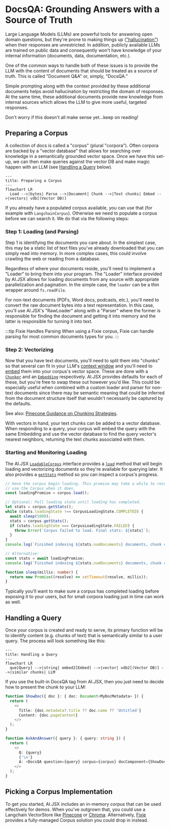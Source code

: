 # DocsQA: Grounding Answers with a Source of Truth

Large Language Models (LLMs) are powerful tools for answering open domain questions, but they're prone to making things up (["hallucination"](<https://en.wikipedia.org/wiki/Hallucination_(artificial_intelligence)>)) when their responses are unrestricted. In addition, publicly available LLMs are trained on public data and consequently won't have knowledge of your internal information (documents, data, documentation, etc.).

One of the common ways to handle both of these issues is to provide the LLM with the content of documents that should be treated as a source of truth. This is called "Document Q&A" or, simply, "DocsQA."

Simple prompting along with the context provided by these additional documents helps avoid hallucination by restricting the domain of responses. At the same time, these additional documents provide new knowledge from internal sources which allows the LLM to give more useful, targeted responses.

Don't worry if this doesn't all make sense yet...keep on reading!

## Preparing a Corpus

A collection of docs is called a "corpus" (plural "corpora"). Often corpora are backed by a "vector database" that allows for searching over knowledge in a semantically grounded vector space. Once we have this set-up, we can then make queries against the vector DB and make magic happen with an LLM (see [Handling a Query](#handling-a-query) below).

```mermaid
---
title: Preparing a Corpus
---
flowchart LR
  Load -->|bytes| Parse -->|Document| Chunk -->|Text chunks| Embed -->|vectors| vdb[(Vector DB)]
```




If you already have a populated corpus available, you can use that (for example with `LangchainCorpus`).
Otherwise we need to populate a corpus before we can search it. We do that via the following steps:

### Step 1: Loading (and Parsing)

Step 1 is identifying the documents you care about. In the simplest case, this may be a static list of text files you've already downloaded that you can simply read into memory. In more complex cases, this could involve crawling the web or reading from a database.

Regardless of where your documents reside, you'll need to implement a "Loader" to bring them into your program. The "Loader" interface provided by AI.JSX allows for loading documents from any source with appropriate parallelization and pagination. In the simple case, the `loader` can be a thin wrapper around `fs.readFile`.

For non-text documents (PDFs, Word docs, podcasts, etc.), you'll need to convert the raw document bytes into a text representation. In this case, you'll use AI.JSX's "RawLoader" along with a "Parser" where the former is responsible for finding the document and getting it into memory and the latter is responsible for turning it into text.

:::tip Fixie Handles Parsing
When using a Fixie corpus, Fixie can handle parsing for most common documents types for you.
:::

### Step 2: Vectorizing

Now that you have text documents, you'll need to split them into "chunks" so that several can fit in your LLM's [context window](./brand-new.md#context-window) and you'll need to [embed](./brand-new.md#semantic-similarity-embeddings) them into your corpus's vector space. These are done with a [`Chunker`](../api/modules/batteries_docs#chunker) and an [`Embedding`](../api/interfaces/batteries_docs.Embedding.md) respectively. AI.JSX provides defaults for each of these, but you're free to swap these out however you'd like. This could be especially useful when combined with a custom loader and parser for non-text documents since there may be semantic meaning that could be inferred from the document structure itself that wouldn't necessarily be captured by the defaults.

See also: [Pinecone Guidance on Chunking Strategies](https://www.pinecone.io/learn/chunking-strategies/).

With vectors in hand, your text chunks can be added to a vector database. When responding to a query, your corpus will embed the query with the same Embedding and use the vector database to find the query vector's nearest neighbors, returning the text chunks associated with them.

### Starting and Monitoring Loading

The AI.JSX [`LoadableCorpus`](../api/classes/batteries_docs.LoadableCorpus) interface provides a [`load`](../api/classes/batteries_docs.LoadableCorpus#load) method that will begin loading and vectorizing documents so they're available for querying later. It also provides a [`getStats`](../api/classes/batteries_docs.LoadableCorpus#getstats) method so you can inspect a corpus's progress.

```typescript
// Have the corpus begin loading. This promise may take a while to resolve, but we'll be ready to
// use the Corpus when it does.
const loadingPromise = corpus.load();

// Optional: Poll loading state until loading has completed.
let stats = corpus.getStats();
while (stats.loadingState !== CorpusLoadingState.COMPLETED) {
  await sleep(5000);
  stats = corpus.getStats();
  if (stats.loadingState === CorpusLoadingState.FAILED) {
    throw Error(`Corpus failed to load. Final stats: ${stats}`);
  }
}
console.log(`Finished indexing ${stats.numDocuments} documents, chunk count=${stats.numChunks}`);

// Alternative:
const stats = await loadingPromise;
console.log(`Finished indexing ${stats.numDocuments} documents, chunk count=${stats.numChunks}`);

function sleep(millis: number) {
  return new Promise((resolve) => setTimeout(resolve, millis));
}
```

Typically you'll want to make sure a corpus has completed loading before exposing it to your users, but for small corpora loading just in time can work as well.

## Handling a Query

Once your corpus is created and ready to serve, its primary function will be to identify content (e.g. chunks of text) that is semantically similar to a user query. The process will look something like this:

```mermaid
---
title: Handling a Query
---
flowchart LR
  que[Query] -->|string| embed2[Embed] -->|vector| vdb2[(Vector DB)] -->|similar chunks| LLM
```

If you use the built-in DocsQA tag from AI.JSX, then you just need to decide how to present the chunk to your LLM:

```typescript
function ShowDoc({ doc }: { doc: Document<MyDocMetadata> }) {
  return (
    <>
      Title: {doc.metadata?.title ?? doc.name ?? 'Untitled'}
      Content: {doc.pageContent}
    </>
  );
}

function AskAndAnswer({ query }: { query: string }) {
  return (
    <>
      Q: {query}
      {'\n'}
      A: <DocsQA question={query} corpus={corpus} docComponent={ShowDoc} />
    </>
  );
}
```

## Picking a Corpus Implementation

To get you started, AI.JSX includes an in-memory corpus that can be used effectively for demos. When you've outgrown that, you could use a Langchain VectorStore like [Pinecone](https://www.pinecone.io/) or [Chroma](https://www.trychroma.com/). Alternatively, [Fixie](https://www.fixie.ai) provides a fully-managed Corpus solution you could drop in instead.
